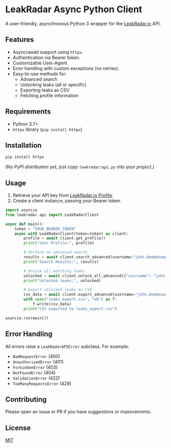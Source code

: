 
# LeakRadar Async Python Client

A user-friendly, asynchronous Python 3 wrapper for the [LeakRadar.io](https://leakradar.io) API.

## Features

- Async/await support using `httpx`.
- Authentication via Bearer token.
- Customizable User-Agent.
- Error handling with custom exceptions (no retries).
- Easy-to-use methods for:
  - Advanced search
  - Unlocking leaks (all or specific)
  - Exporting leaks as CSV
  - Fetching profile information

## Requirements

- Python 3.7+
- `httpx` library (`pip install httpx`)

## Installation

```bash
pip install httpx
```

*(No PyPI distribution yet, just copy `leakradar/api.py` into your project.)*

## Usage

1. Retrieve your API key from [LeakRadar.io Profile](https://leakradar.io/profile).
2. Create a client instance, passing your Bearer token.

```python
import asyncio
from leakradar.api import LeakRadarClient

async def main():
    token = "YOUR_BEARER_TOKEN"
    async with LeakRadarClient(token=token) as client:
        profile = await client.get_profile()
        print("User Profile:", profile)

        # Perform an advanced search
        results = await client.search_advanced(username="john.doe@example.com", show_only_unlocked=True)
        print("Search Results:", results)

        # Unlock all matching leaks
        unlocked = await client.unlock_all_advanced({"username": "john.doe@example.com"})
        print("Unlocked leaks:", unlocked)

        # Export unlocked leaks as CSV
        csv_data = await client.export_advanced(username="john.doe@example.com")
        with open("leaks_export.csv", "wb") as f:
            f.write(csv_data)
        print("CSV exported to leaks_export.csv")

asyncio.run(main())
```

## Error Handling

All errors raise a `LeakRadarAPIError` subclass. For example:
- `BadRequestError` (400)
- `UnauthorizedError` (401)
- `ForbiddenError` (403)
- `NotFoundError` (404)
- `ValidationError` (422)
- `TooManyRequestsError` (429)

## Contributing

Please open an issue or PR if you have suggestions or improvements.

## License

[MIT](https://opensource.org/licenses/MIT)
